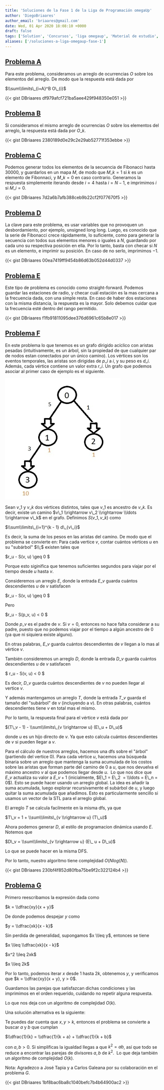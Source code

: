 ```yaml
---
title: 'Soluciones de la Fase 1 de la Liga de Programación omegaUp'
author: 'DiegoBriaares'
author_email: 'briaares@gmail.com'
date: Wed, 01 Apr 2020 18:08:10 +0000
draft: false
tags: ['Solution', 'Concursos', 'liga omegaup', 'Material de estudio', 'solución', 'soluciones']
aliases: ['/soluciones-a-liga-omegaup-fase-1']
---
```


## [Problema A](https://omegaup.com/arena/problem/Rango-simple)

Para este problema, consideramos un arreglo de ocurrencias $O$ sobre los elementos del arreglo. De modo que la respuesta está dada por

$\\sum\\limits\_{i=A}^B O\_{i}$

{{< gist DBriaares df979afcf721ba5aee429f948350e051 >}}

## [Problema B](https://omegaup.com/arena/problem/A-contar-lapices)

Si consideramos el mismo arreglo de ocurrencias $O$ sobre los elementos del arreglo, la respuesta está dada por $O\_k$.

{{< gist DBriaares 2380189d0e29c2e29ab52771f353ebbe >}}

## [Problema C](https://omegaup.com/arena/problem/nofib)

Podemos generar todos los elementos de la secuencia de Fibonacci hasta $30000$, y guardarlos en un mapa $M$, de modo que $M\_k = 1$ si $k$ es un elemento de Fibonnaci, y $M\_k = 0$ en caso contrario. Generamos la respuesta simplemente iterando desde $i = 4$ hasta $i = N - 1$, e imprimimos $i$ si $M\_i = 0$.

{{< gist DBriaares 7d2a6b7afb388ceb9b22cf2f077670f5 >}}

## [Problema D](https://omegaup.com/arena/problem/Posicion-Fibonacci)

La clave para este problema, es usar variables que no provoquen un desbordamiento, por ejemplo, unsigned long long. Luego, es conocido que la serie de Fibonacci crece rápidamente, lo suficiente, como para generar la secuencia con todos sus elementos menores o iguales a $N$, guardando por cada uno su respectiva posición en ella. Por lo tanto, basta con checar si $N$ es un elemento, e imprimir su posición. En caso de no serlo, imprimimos $-1$.

{{< gist DBriaares 00ea7419ff9454b86d63b052d44d0337 >}}

## [Problema E](https://omegaup.com/arena/problem/estacion)

Este tipo de problema es conocido como straight-forward. Podemos guardar las estaciones de radio, y checar cuál estación es la mas cercana a la frecuencia dada, con una simple resta. En caso de haber dos estaciones con la misma distancia, la respuesta es la mayor. Solo debemos cuidar que la frecuencia esté dentro del rango permitido.

{{< gist DBriaares f1fb91811095dee376d6961c65b8e017 >}}

## [Problema F](https://omegaup.com/arena/problem/Tu-y-tu-Futuro)

En este problema lo que tenemos es un grafo dirigido acíclico con aristas pesadas (intuitivamente, es un árbol, sin la propiedad de que cualquier par de nodos estan conectados por un único camino). Los vértices son los eventos temporales, las aristas son dirigidas de $p\_i$ a $i$, y su peso es $d\_i$. Además, cada vértice contiene un valor extra $r\_i$. Un grafo que podemos asociar al primer caso de ejemplo es el siguiente.

![](/images/example_graph_correct.jpg)

Sean $v\_1$ y $v\_k$ dos vértices distintos, tales que $v\_1$ es ancestro de $v\_k$. Es decir, existe un camino $v\_1 \\rightarrow v\_2 \\rightarrow \\ldots \\rightarrow v\_k$ en el grafo. Definimos $S(v\_1, v\_k)$ como

$\\sum\\limits\_{i=1}^{k - 1} d\_{v\_i}$

Es decir, la suma de los pesos en las aristas del camino. De modo que el problema se convierte en: Para cada vertice $v$, contar cuántos vértices $u$ en su "subárbol" $\\;$ existen tales que

$r\_u - S(v, u) \\geq 0 $

Porque esto siginifica que tenemos suficientes segundos para viajar por el tiempo desde $u$ hasta $v$.

Consideremos un arreglo $E$, donde la entrada $E\_v$ guarda cuántos descendientes $u$ de $v$ satisfacen

$r\_u - S(v, u) \\geq 0 $

Pero

$r\_u - S(p\_v, u) < 0 $

Donde $p\_v$ es el padre de $v$. Si $v = 0$, entonces no hace falta considerar a su padre, puesto que no podemos viajar por el tiempo a algún ancestro de $0$ (ya que ni siquiera existe alguno).

En otras palabras, $E\_v$ guarda cuántos descendientes de $v$ llegan a lo mas al vértice $v$.

También consideremos un arreglo $D$, donde la entrada $D\_v$ guarda cuántos descendientes $u$ de $v$ satisfacen

$ r\_u - S(v, u) < 0 $

Es decir, $D\_v$ guarda cuántos descendientes de $v$ no pueden llegar al vertice $v$.

Y además mantengamos un arreglo $T$, donde la entrada $T\_v$ guarda el tamaño del "subárbol" de $v$ (incluyendo a $v$). En otras palabras, cuántos descendientes tiene $v$ en total mas el mismo.

Por lo tanto, la respuesta final para el vértice $v$ está dada por

$(T\_v - 1) - \\sum\\limits\_{v \\rightarrow u} (E\_u + D\_u)$

donde $u$ es un hijo directo de $v$. Ya que esto calcula cuántos descendientes de $v$ si pueden llegar a $v$.

Para el cálculo de nuestros arreglos, hacemos una dfs sobre el "árbol"  (partiendo del vertice 0). Para cada vértice $u$, hacemos una búsqueda binaria sobre un arreglo que mantenga la suma acumulada de los costos sobre las aristas que forman parte del camino de $0$ a $u$, que nos devuelva el máximo ancestro $v$ al que podemos llegar desde $u$.  Lo que nos dice que  $E\_v$ actualiza su valor a $E\_v + 1$ (inicialmente, $E\_1 = E\_2  = \\ldots = E\_n = 0$). Esto se puede hacer usando un arreglo global. La idea es añadir la suma acumulada, luego explorar recursivamente el subárbol de $u$, y luego quitar la suma acumulada que añadimos. Esto es particularmente sencillo si usamos un vector de la STL para el arreglo global.

El arreglo $T$ se calcula facilmente en la misma dfs, ya que

$T\_v = 1 + \\sum\\limits\_{v \\rightarrow u} (T\_u)$

Ahora podemos generar $D$, al estilo de programacion dinámica usando $E$. Notemos que

$D\_v = \\sum\\limits\_{v \\rightarrow u} (E\_ u + D\_u)$

Lo que se puede hacer en la misma DFS.

Por lo tanto, nuestro algoritmo tiene complejidad $O(Nlog(N))$.

{{< gist DBriaares 230bf4f852d80fba75be9f2c322124b4 >}}

## [Problema G](https://omegaup.com/arena/problem/Karel-y-los-quebrados)

Primero reescribamos la expresión dada como

$k = \\dfrac{xy}{x + y}$

De donde podemos despejar $y$ como

$y = \\dfrac{xk}{x - k}$

Sin perdida de generalidad, supongamos $x \\leq y$, entonces se tiene

$x \\leq \\dfrac{xk}{x - k}$

$x^2 \\leq 2xk$

$x \\leq 2k$

Por lo tanto, podemos iterar $x$ desde $1$ hasta $2k$, obtenemos $y$, y verificamos que $k = \\dfrac{xy}{x + y}, y > 0$.

Guardamos las parejas que satisfazcan dichas condiciones y las imprimimos en el orden requerido, cuidando no repetir alguna respuesta.

Lo que nos deja con un algoritmo de complejidad $O(k)$.

Una solución alternativa es la siguiente:

Te puedes dar cuenta que $x, y > k$, entonces el problema se convierte a  buscar $a$ y $b$ que cumplan

$\\dfrac{1}{k} = \\dfrac{1}{k + a} + \\dfrac{1}{k + b}$

con $a,b > 0$. Si simplificas la igualdad llegas a que $k^2 = ab$, así que todo se reduce a encontrar las parejas de divisores $a, b$ de $k^2$.  Lo que deja también un algoritmo de complejidad $O(k)$.

Nota: Agradezco a José Tapia y a Carlos Galeana por su colaboración en el problema $G$.

{{< gist DBriaares 1bf8bac6ba8c1040befc7b4b64900ac2 >}}
